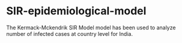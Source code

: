 # SIR-epidemiological-model

The Kermack-Mckendrik SIR Model model has been used to analyze number of infected cases at country level for India.
